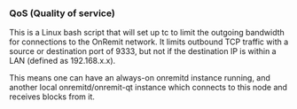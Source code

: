 ### QoS (Quality of service) ###

This is a Linux bash script that will set up tc to limit the outgoing bandwidth for connections to the OnRemit network. It limits outbound TCP traffic with a source or destination port of 9333, but not if the destination IP is within a LAN (defined as 192.168.x.x).

This means one can have an always-on onremitd instance running, and another local onremitd/onremit-qt instance which connects to this node and receives blocks from it.

